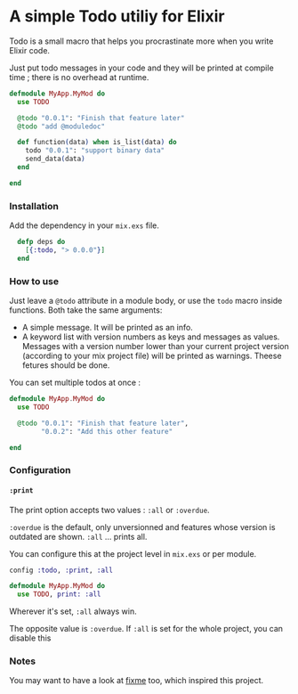 # A simple Todo utiliy for Elixir

Todo is a small macro that helps you procrastinate more when you write Elixir code.

Just put todo messages in your code and they will be printed at compile time ; there is no overhead at runtime.


```elixir
defmodule MyApp.MyMod do
  use TODO

  @todo "0.0.1": "Finish that feature later"
  @todo "add @moduledoc"

  def function(data) when is_list(data) do
    todo "0.0.1": "support binary data"
    send_data(data)
  end

end
```

### Installation

Add the dependency in your `mix.exs` file.

```elixir
  defp deps do
    [{:todo, "> 0.0.0"}]
  end
```


### How to use

Just leave a `@todo` attribute in a module body, or use the `todo` macro inside functions. Both take the same arguments:

- A simple message. It will be printed as an info.
- A keyword list with version numbers as keys and messages as values. Messages with a version number lower than your current project version (according to your mix project file) will be printed as warnings. Theese fetures should be done.

You can set multiple todos at once :

```elixir
defmodule MyApp.MyMod do
  use TODO

  @todo "0.0.1": "Finish that feature later",
        "0.0.2": "Add this other feature"

end
```



### Configuration

#### `:print`

The print option accepts two values : `:all` or `:overdue`.

`:overdue` is the default, only unversionned and features whose version is outdated are shown. `:all` … prints all.

You can configure this at the project level in `mix.exs` or per module.

```elixir
config :todo, :print, :all
```

```elixir
defmodule MyApp.MyMod do
  use TODO, print: :all

```

Wherever it's set, `:all` always win.


The opposite value is `:overdue`. If `:all` is set for the whole project, you can disable this

### Notes

You may want to have a look at [fixme](https://github.com/henrik/fixme-elixir) too, which inspired this project.
